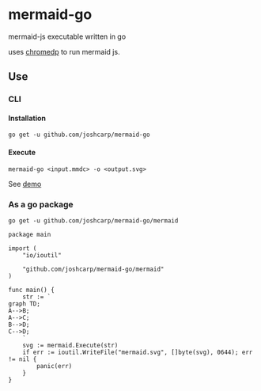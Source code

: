 # mermaid-go

mermaid-js executable written in go

uses [chromedp](https://github.com/chromedp/chromedp) to run mermaid js. 

## Use

### CLI 
#### Installation
`go get -u github.com/joshcarp/mermaid-go`
#### Execute
`mermaid-go <input.mmdc> -o <output.svg>`

See [demo](demo)

### As a go package

`go get -u github.com/joshcarp/mermaid-go/mermaid`


```
package main

import (
	"io/ioutil"

	"github.com/joshcarp/mermaid-go/mermaid"
)

func main() {
	str := `
graph TD;
A-->B;
A-->C;
B-->D;
C-->D;
	`
	svg := mermaid.Execute(str)
	if err := ioutil.WriteFile("mermaid.svg", []byte(svg), 0644); err != nil {
		panic(err)
	}
}

```
